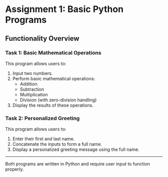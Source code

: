 # Assignment 1: Basic Python Programs

## Functionality Overview

### Task 1: Basic Mathematical Operations

This program allows users to:

1. Input two numbers.
2. Perform basic mathematical operations:
    - Addition
    - Subtraction
    - Multiplication
    - Division (with zero-division handling)
3. Display the results of these operations.

### Task 2: Personalized Greeting

This program allows users to:

1. Enter their first and last name.
2. Concatenate the inputs to form a full name.
3. Display a personalized greeting message using the full name.

---

Both programs are written in Python and require user input to function properly.
